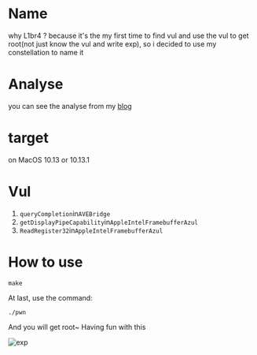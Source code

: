 # Name
why L1br4 ? because it's the my first time to find vul and use the vul to get root(not just know the vul and write exp), so i decided to use my constellation to name it

# Analyse
you can see the analyse from my [blog](http://nirvan.360.cn/blog/?p=1053)

# target
on MacOS 10.13 or 10.13.1

# Vul

1. `queryCompletion`in`AVEBridge`
2. `getDisplayPipeCapability`in`AppleIntelFramebufferAzul`
3. `ReadRegister32`in`AppleIntelFramebufferAzul`

# How to use

```shell
make
```
At last, use the command:
```
./pwn
```
And you will get root~
Having fun with this

![exp](https://i.loli.net/2019/02/27/5c764d567c6e7.png)
